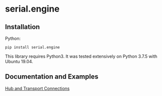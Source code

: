 # serial.engine

## Installation

Python:
```
pip install serial.engine
```

This library requires Python3. It was tested extensively on Python 3.7.5 with Ubuntu 19.04.

## Documentation and Examples

[Hub and Transport Connections](https://github.com/0xJeremy/serial.engine/blob/master/python/docs/HubTransport_Documentation.md)
